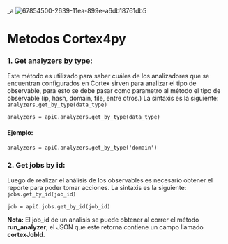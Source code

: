 _a
![67854500-2639-11ea-899e-a6db18761db5](https://user-images.githubusercontent.com/79227109/112549684-2d4eaa00-8d8c-11eb-9c6a-7af7bcc117f7.jpg)

# Metodos Cortex4py

### 1. Get analyzers by type: 

Este método es utilizado para saber cuáles de los analizadores que se encuentran configurados en Cortex sirven para analizar el tipo de observable, para esto se debe pasar como parametro al método el tipo de observable (ip, hash, domain, file, entre otros.) La sintaxis es la siguiente: `analyzers.get_by_type(data_type)`

```
analyzers = apiC.analyzers.get_by_type(data_type)
```

#### Ejemplo:

```
analyzers = apiC.analyzers.get_by_type('domain')
```

### 2. Get jobs by id: 

Luego de realizar el análisis de los observables es necesario obtener el reporte para poder tomar acciones. La sintaxis es la siguiente: `jobs.get_by_id(job_id)`

```
job = apiC.jobs.get_by_id(job_id)
```

**Nota:** El job_id de un analisis se puede obtener al correr el método **run_analyzer**, el JSON que este retorna contiene un campo llamado **cortexJobId**.

